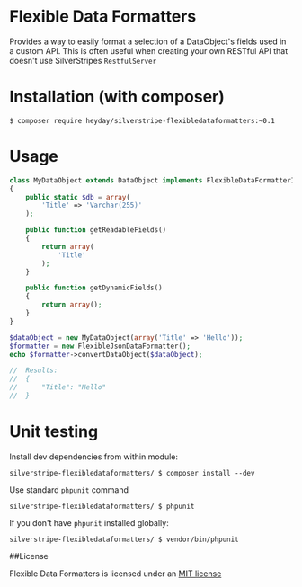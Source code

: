 # Flexible Data Formatters

Provides a way to easily format a selection of a DataObject's fields used in a custom API. This is often useful when creating your own RESTful API that doesn't use SilverStripes `RestfulServer`

# Installation (with composer)

	$ composer require heyday/silverstripe-flexibledataformatters:~0.1

# Usage

```php
class MyDataObject extends DataObject implements FlexibleDataFormatterInterface
{
	public static $db = array(
    	'Title' => 'Varchar(255)'
	);

    public function getReadableFields()
    {
        return array(
            'Title'
        );
    }

    public function getDynamicFields()
    {
        return array();
    }
}

$dataObject = new MyDataObject(array('Title' => 'Hello'));
$formatter = new FlexibleJsonDataFormatter();
echo $formatter->convertDataObject($dataObject);

//	Results:
//	{
//		"Title": "Hello"
//	}
```

# Unit testing

Install dev dependencies from within module:

	silverstripe-flexibledataformatters/ $ composer install --dev

Use standard `phpunit` command

	silverstripe-flexibledataformatters/ $ phpunit

If you don't have `phpunit` installed globally:

	silverstripe-flexibledataformatters/ $ vendor/bin/phpunit
	
##License

Flexible Data Formatters is licensed under an [MIT license](http://heyday.mit-license.org/)
